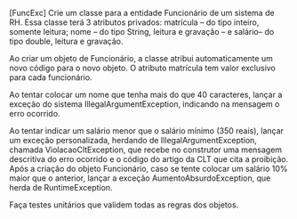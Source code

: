 [FuncExc] Crie um classe para a entidade Funcionário de um sistema de RH. Essa classe terá 3 atributos privados: matrícula – do tipo inteiro, somente leitura; nome – do tipo String, leitura e gravação – e salário– do tipo double, leitura e gravação.

Ao criar um objeto de Funcionário, a classe atribui automaticamente um novo código para o novo objeto. O atributo matrícula tem valor exclusivo para cada funcionário.

Ao tentar colocar um nome que tenha mais do que 40 caracteres, lançar a exceção do sistema IllegalArgumentException, indicando na mensagem o erro ocorrido.

Ao tentar indicar um salário menor que o salário mínimo (350 reais), lançar um exceção personalizada, herdando de IllegalArgumentException, chamada ViolacaoCltException, que recebe no construtor uma mensagem descritiva do erro ocorrido e o código do artigo da CLT que cita a proibição. Após a criação do objeto Funcionário, caso se tente colocar um salário 10% maior que o anterior, lançar a exceção AumentoAbsurdoException, que herda de RuntimeException.

Faça testes unitários que validem todas as regras dos objetos.
